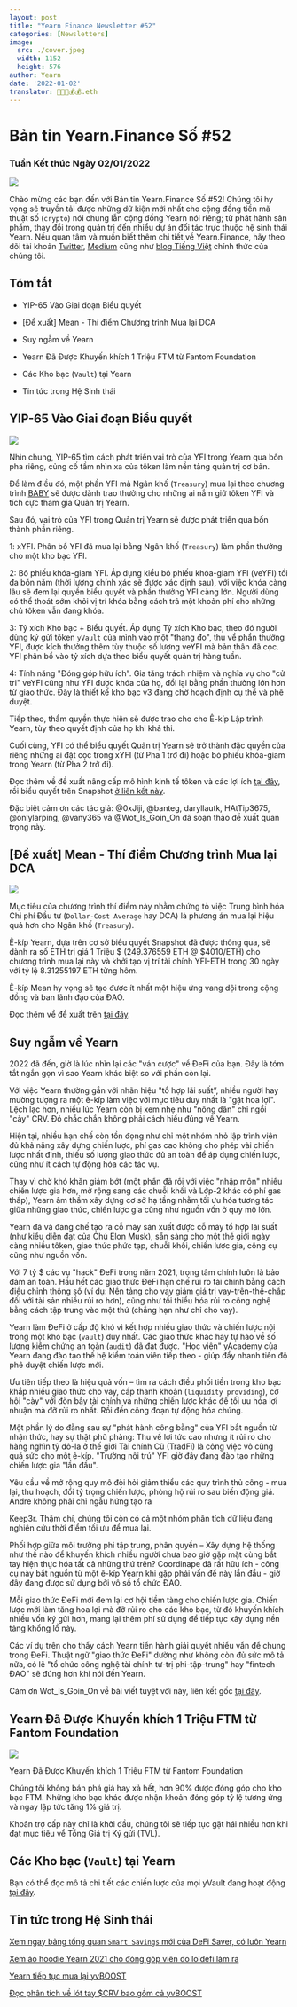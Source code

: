 ```yaml
---
layout: post
title: "Yearn Finance Newsletter #52"
categories: [Newsletters]
image:
  src: ./cover.jpeg
  width: 1152
  height: 576
author: Yearn
date: '2022-01-02'
translator: 🤖💵💵💰💰.eth
---
```


# Bản tin Yearn.Finance Số #52

### Tuần Kết thúc Ngày 02/01/2022

![](/_posts/_newsletters/Yearn-Finance-Newsletter-52/cover.jpeg?w=880&h=440)

Chào mừng các bạn đến với Bản tin Yearn.Finance Số #52! Chúng tôi hy vọng sẽ truyền tải được những dữ kiện mới nhất cho cộng đồng tiền mã thuật số (`crypto`) nói chung lẫn cộng đồng Yearn nói riêng; từ phát hành sản phẩm, thay đổi trong quản trị đến nhiều dự án đối tác trực thuộc hệ sinh thái Yearn. Nếu quan tâm và muốn biết thêm chi tiết về Yearn.Finance, hãy theo dõi tài khoản [Twitter](https://twitter.com/iearnfinance), [Medium](https://medium.com/iearn) cũng như [blog Tiếng Việt](https://vietnamese.blog.yearn.finance/) chính thức của chúng tôi.

## Tóm tắt

- YIP-65 Vào Giai đoạn Biểu quyết

- [Đề xuất] Mean - Thí điểm Chương trình Mua lại DCA

- Suy ngẫm về Yearn

- Yearn Đã Được Khuyến khích 1&nbsp;Triệu&nbsp;FTM từ Fantom Foundation

- Các Kho bạc (`Vault`) tại Yearn

- Tin tức trong Hệ Sinh thái

## YIP-65 Vào Giai đoạn Biểu quyết

![](/_posts/_newsletters/Yearn-Finance-Newsletter-52/image2.jpg?w=980&h=871)

Nhìn chung, YIP-65 tìm cách phát triển vai trò của YFI trong Yearn qua bốn pha riêng, củng cố tầm nhìn xa của tôken làm nền tảng quản trị cơ bản.

Để làm điều đó, một phần YFI mà Ngân khố (`Treasury`) mua lại theo chương trình [BABY](https://yips.yearn.finance/YIPS/yip-56) sẽ được dành trao thưởng cho những ai nắm giữ tôken YFI và tích cực tham gia Quản trị Yearn.

Sau đó, vai trò của YFI trong Quản trị Yearn sẽ được phát triển qua bốn thành phần riêng.

1: xYFI. Phân bổ YFI đã mua lại bằng Ngân khố (`Treasury`) làm phần thưởng cho một kho bạc YFI.

2: Bỏ phiếu khóa-giam YFI. Áp dụng kiểu bỏ phiếu khóa-giam YFI (veYFI) tối đa bốn năm (thời lượng chính xác sẽ được xác định sau), với việc khóa càng lâu sẽ đem lại quyền biểu quyết và phần thưởng YFI càng lớn. Người dùng có thể thoát sớm khỏi vị trí khóa bằng cách trả một khoản phí cho những chủ tôken vẫn đang khóa.

3: Tỷ xích Kho bạc + Biểu quyết. Áp dụng Tỷ xích Kho bạc, theo đó người dùng ký gửi tôken `yVault` của mình vào một "thang đo", thu về phần thưởng YFI, được kích thưởng thêm tùy thuộc số lượng veYFI mà bản thân đã cọc. YFI phân bổ vào tỷ xích dựa theo biểu quyết quản trị hàng tuần.

4: Tính năng "Đóng góp hữu ích". Gia tăng trách nhiệm và nghĩa vụ cho "cử tri" veYFI cũng như YFI được khóa của họ, đổi lại bằng phần thưởng lớn hơn từ giao thức. Đây là thiết kế kho bạc v3 đang chờ hoạch định cụ thể và phê duyệt.

Tiếp theo, thẩm quyền thực hiện sẽ được trao cho cho Ê-kíp Lập trình Yearn, tùy theo quyết định của họ khi khả thi.

Cuối cùng, YFI có thể biểu quyết Quản trị Yearn sẽ trở thành đặc quyền của riêng những ai đặt cọc trong xYFI (từ Pha 1 trở đi) hoặc bỏ phiếu khóa-giam trong Yearn (từ Pha 2 trở đi).

Đọc thêm về đề xuất nâng cấp mô hình kinh tế tôken và các lợi ích [tại đây](https://gov.yearn.finance/t/yip-65-evolving-yfi-tokenomics/11994), rồi biểu quyết trên Snapshot [ở liên kết này](https://snapshot.org/#/ybaby.eth/proposal/0x8f7417fa5565d9f46e16618503e8808c36d51b2a9e8217a68c632d7c090d69d9).

Đặc biệt cảm ơn các tác giả: @0xJiji, @banteg, daryllautk, HAtTip3675, @onlylarping, @vany365 và @Wot_Is_Goin_On đã soạn thảo đề xuất quan trọng này.

## [Đề xuất] Mean - Thí điểm Chương trình Mua lại DCA

![](/_posts/_newsletters/Yearn-Finance-Newsletter-52/image3.jpg?w=690&h=301)

Mục tiêu của chương trình thí điểm này nhằm chứng tỏ việc Trung bình hóa Chi phí Đầu tư (`Dollar-Cost Average` hay DCA) là phương án mua lại hiệu quả hơn cho Ngân khố (`Treasury`).

Ê-kíp Yearn, dựa trên cơ sở biểu quyết Snapshot đã được thông qua, sẽ dành ra số ETH trị giá 1&nbsp;Triệu&nbsp;$ (249.376559 ETH @ $4010/ETH) cho chương trình mua lại này và khởi tạo vị trí tài chính YFI-ETH trong 30 ngày với tỷ lệ 8.31255197 ETH từng hôm.

Ê-kíp Mean hy vọng sẽ tạo được ít nhất một hiệu ứng vang dội trong cộng đồng và ban lãnh đạo của ĐAO.

Đọc thêm về đề xuất trên [tại đây](https://gov.yearn.finance/t/proposal-mean-dca-buyback-pilot-program/12065).

## Suy ngẫm về Yearn

2022 đã đến, giờ là lúc nhìn lại các "ván cược" về ĐeFi của bạn. Đây là tóm tắt ngắn gọn vì sao Yearn khác biệt so với phần còn lại.

Với việc Yearn thường gắn với nhãn hiệu "tổ hợp lãi suất”, nhiều người hay mường tượng ra một ê-kíp làm việc với mục tiêu duy nhất là "gặt hoa lợi". Lệch lạc hơn, nhiều lúc Yearn còn bị xem nhẹ như "nông dân" chỉ ngồi "cày" CRV. Đó chắc chắn không phải cách hiểu đúng về Yearn.

Hiện tại, nhiều hạn chế còn tồn đọng như chỉ một nhóm nhỏ lập trình viên đủ khả năng xây dựng chiến lược, phí gas cao không cho phép vài chiến lược nhất định, thiếu số lượng giao thức đủ an toàn để áp dụng chiến lược, cũng như ít cách tự động hóa các tác vụ.

Thay vì chờ khó khăn giảm bớt (một phần đã rồi với việc "nhập môn" nhiều chiến lược gia hơn, mở rộng sang các chuỗi khối và Lớp-2 khác có phí gas thấp), Yearn âm thầm xây dựng cơ sở hạ tầng nhằm tối ưu hóa tương tác giữa những giao thức, chiến lược gia cũng như nguồn vốn ở quy mô lớn.

Yearn đã và đang chế tạo ra cỗ máy sản xuất được cỗ máy tổ hợp lãi suất (như kiểu diễn đạt của Chú Elon Musk), sẵn sàng cho một thế giới ngày càng nhiều tôken, giao thức phức tạp, chuỗi khối, chiến lược gia, công cụ cũng như nguồn vốn.

Với 7&nbsp;tỷ&nbsp;$ các vụ "hack" ĐeFi trong năm 2021, trọng tâm chính luôn là bảo đảm an toàn. Hầu hết các giao thức ĐeFi hạn chế rủi ro tài chính bằng cách điều chỉnh thông số (ví dụ: Nền tảng cho vay giảm giá trị vay-trên-thế-chấp đối với tài sản nhiều rủi ro hơn), cũng như tối thiểu hóa rủi ro công nghệ bằng cách tập trung vào một thứ (chẳng hạn như chỉ cho vay).

Yearn làm ĐeFi ở cấp độ khó vì kết hợp nhiều giao thức và chiến lược nội trong một kho bạc (`vault`) duy nhất. Các giao thức khác hay tự hào về số lượng kiểm chứng an toàn (`audit`) đã đạt được. "Học viện" yAcademy của Yearn đang đào tạo thế hệ kiểm toán viên tiếp theo - giúp đẩy nhanh tiến độ phê duyệt chiến lược mới.

Ưu tiên tiếp theo là hiệu quả vốn – tìm ra cách điều phối tiền trong kho bạc khắp nhiều giao thức cho vay, cấp thanh khoản (`liquidity providing`), cơ hội "cày" với đòn bẩy tài chính và những chiến lược khác để tối ưu hóa lợi nhuận mà đỡ rủi ro nhất. Rồi đến công đoạn tự động hóa chúng.

Một phần lý do đằng sau sự "phát hành công bằng" của YFI bắt nguồn từ nhận thức, hay sự thật phũ phàng: Thu về lợi tức cao nhưng ít rủi ro cho hàng nghìn tỷ đô-la ở thế giới Tài chính Cũ (TradFi) là công việc vô cùng quá sức cho một ê-kíp. "Trường nội trú" YFI giờ đây đang đào tạo những chiến lược gia "lần đầu".

Yêu cầu về mở rộng quy mô đòi hỏi giảm thiểu các quy trình thủ công - mua lại, thu hoạch, đổi tỷ trọng chiến lược, phòng hộ rủi ro sau biến động giá. Andre không phải chỉ ngẫu hứng tạo ra 

Keep3r. Thậm chí, chúng tôi còn có cả một nhóm phân tích dữ liệu đang nghiên cứu thời điểm tối ưu để mua lại.

Phối hợp giữa môi trường phi tập trung, phân quyền – Xây dựng hệ thống như thế nào để khuyến khích nhiều người chưa bao giờ gặp mặt cùng bắt tay hiện thực hóa tất cả những thứ trên? Coordinape đã rất hữu ích - công cụ này bắt nguồn từ một ê-kíp Yearn khi gặp phải vấn đề này lần đầu -  giờ đây đang được sử dụng bởi vô số tổ chức ĐAO.

Mỗi giao thức ĐeFi mới đem lại cơ hội tiềm tàng cho chiến lược gia. Chiến lược mới làm tăng hoa lợi mà đỡ rủi ro cho các kho bạc, từ đó khuyến khích nhiều vốn ký gửi hơn, mang lại thêm phí sử dụng để tiếp tục xây dựng nền tảng khổng lồ này.

Các ví dụ trên cho thấy cách Yearn tiến hành giải quyết nhiều vấn đề chung trong ĐeFi. Thuật ngữ "giao thức ĐeFi" dường như không còn đủ sức mô tả nữa, có lẽ "tổ chức công nghệ tài chính tự-trị phi-tập-trung" hay "fintech ĐAO" sẽ đúng hơn khi nói đến Yearn.

Cảm ơn Wot_Is_Goin_On về bài viết tuyệt vời này, liên kết gốc [tại đây](https://twitter.com/Wot_Is_Goin_On/status/1477277152336916484).

## Yearn Đã Được Khuyến khích 1&nbsp;Triệu&nbsp;FTM từ Fantom Foundation

![](/_posts/_newsletters/Yearn-Finance-Newsletter-52/image4.jpg?w=1100&h=1092)

Yearn Đã Được Khuyến khích 1&nbsp;Triệu&nbsp;FTM từ Fantom Foundation

Chúng tôi không bán phá giá hay xả hết, hơn 90% được đóng góp cho kho bạc FTM. Những kho bạc khác được nhận khoản đóng góp tỷ lệ tương ứng và ngay lập tức tăng 1% giá trị.

Khoản trợ cấp này chỉ là khởi đầu, chúng tôi sẽ tiếp tục gặt hái nhiều hơn khi đạt mục tiêu về Tổng Giá trị Ký gửi (TVL).

## Các Kho bạc (`Vault`) tại Yearn

Bạn có thể đọc mô tả chi tiết các chiến lược của mọi yVault đang hoạt động [tại đây](https://medium.com/yearn-state-of-the-vaults/the-vaults-at-yearn-9237905ffed3).

## Tin tức trong Hệ Sinh thái

[Xem ngay bảng tổng quan `Smart Savings` mới của DeFi Saver, có luôn Yearn](https://twitter.com/DeFiSaver/status/1476614075815809028?s=20)

[Xem áo hoodie Yearn 2021 cho đóng góp viên do loldefi làm ra](https://twitter.com/loldefi/status/1477062572595884032)

[Yearn tiếp tục mua lại yvBOOST](https://twitter.com/wavey0x/status/1474946151006842884)

[Đọc phân tích về lót tay $CRV bao gồm cả yvBOOST](https://twitter.com/0xSEM/status/1475284063204388867)
